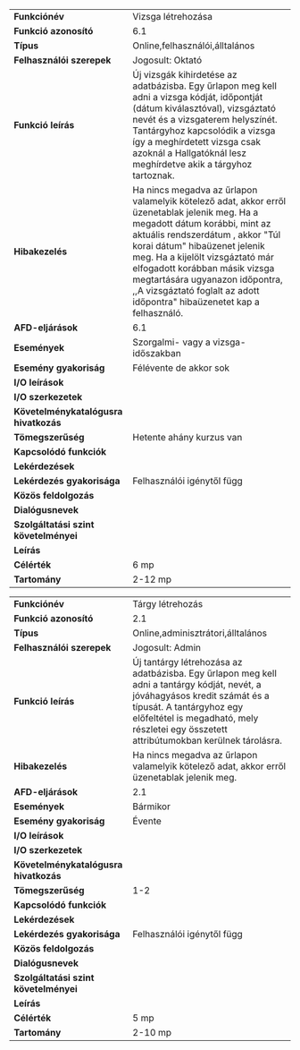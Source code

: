 |                                        |                                                                                                                                                                                                                                                                                                                                                                                       |
|----------------------------------------|---------------------------------------------------------------------------------------------------------------------------------------------------------------------------------------------------------------------------------------------------------------------------------------------------------------------------------------------------------------------------------------|
| **Funkciónév**                         | Vizsga létrehozása                                                                                                                                                                                                                                                                                                                                                                    |
| **Funkció azonosító**                  | 6.1                                                                                                                                                                                                                                                                                                                                                                                   |
| **Típus**                              | Online,felhasználói,álltalános                                                                                                                                                                                                                                                                                                                                                        |
| **Felhasználói szerepek**              | Jogosult: Oktató                                                                                                                                                                                                                                                                                                                                                                      |
| **Funkció leírás**                     | Új vizsgák kihirdetése az adatbázisba. Egy űrlapon meg kell adni a vizsga kódját, időpontját (dátum kiválasztóval), vizsgáztató nevét és a vizsgaterem helyszínét. Tantárgyhoz kapcsolódik a vizsga így a meghírdetett vizsga csak azoknál a Hallgatóknál lesz meghírdetve akik a tárgyhoz tartoznak.                                                                                 |
| **Hibakezelés**                        | Ha nincs megadva az űrlapon valamelyik kötelező adat, akkor erről üzenetablak jelenik meg. Ha a megadott dátum korábbi, mint az aktuális rendszerdátum , akkor "Túl korai dátum" hibaüzenet jelenik meg. Ha a kijelölt vizsgáztató már elfogadott korábban másik vizsga megtartására ugyanazon időpontra, ,,A vizsgáztató foglalt az adott időpontra" hibaüzenetet kap a felhasználó. |
| **AFD-eljárások**                      | 6.1                                                                                                                                                                                                                                                                                                                                                                                   |
| **Események**                          | Szorgalmi- vagy a vizsga-időszakban                                                                                                                                                                                                                                                                                                                                                   |
| **Esemény gyakoriság**                 | Félévente  de akkor sok                                                                                                                                                                                                                                                                                                                                                               |
| **I/O leírások**                       |                                                                                                                                                                                                                                                                                                                                                                                       |
| **I/O szerkezetek**                    |                                                                                                                                                                                                                                                                                                                                                                                       |
| **Követelménykatalógusra hivatkozás**  |                                                                                                                                                                                                                                                                                                                                                                                       |
| **Tömegszerűség**                      | Hetente ahány kurzus van                                                                                                                                                                                                                                                                                                                                                              |
| **Kapcsolódó funkciók**                |                                                                                                                                                                                                                                                                                                                                                                                       |
| **Lekérdezések**                       |                                                                                                                                                                                                                                                                                                                                                                                       |
| **Lekérdezés gyakorisága**             | Felhasználói igénytől függ                                                                                                                                                                                                                                                                                                                                                            |
| **Közös feldolgozás**                  |                                                                                                                                                                                                                                                                                                                                                                                       |
| **Dialógusnevek**                      |                                                                                                                                                                                                                                                                                                                                                                                       |
| **Szolgáltatási szint követelményei**  |                                                                                                                                                                                                                                                                                                                                                                                       |
| **Leírás**                             |                                                                                                                                                                                                                                                                                                                                                                                       |
| **Célérték**                           | 6 mp                                                                                                                                                                                                                                                                                                                                                                                  |
| **Tartomány**                          | 2-12 mp                                                                                                                                                                                                                                                                                                                                                                               |






|                                        |                                                                                                                                                                                                                                                     |
|----------------------------------------|-----------------------------------------------------------------------------------------------------------------------------------------------------------------------------------------------------------------------------------------------------|
| **Funkciónév**                         | Tárgy létrehozás                                                                                                                                                                                                                                    |
| **Funkció azonosító**                  | 2.1                                                                                                                                                                                                                                                 |
| **Típus**                              | Online,adminisztrátori,álltalános                                                                                                                                                                                                                   |
| **Felhasználói szerepek**              | Jogosult: Admin                                                                                                                                                                                                                                     |
| **Funkció leírás**                     | Új tantárgy létrehozása az adatbázisba. Egy űrlapon meg kell adni a tantárgy kódját, nevét, a jóváhagyásos kredit számát és a típusát. A tantárgyhoz egy előfeltétel is megadható, mely részletei egy összetett attribútumokban kerülnek tárolásra. |
| **Hibakezelés**                        | Ha nincs megadva az űrlapon valamelyik kötelező adat, akkor erről üzenetablak jelenik meg.                                                                                                                                                          |
| **AFD-eljárások**                      | 2.1                                                                                                                                                                                                                                                 |
| **Események**                          | Bármikor                                                                                                                                                                                                                                            |
| **Esemény gyakoriság**                 | Évente                                                                                                                                                                                                                                              |
| **I/O leírások**                       |                                                                                                                                                                                                                                                     |
| **I/O szerkezetek**                    |                                                                                                                                                                                                                                                     |
| **Követelménykatalógusra hivatkozás**  |                                                                                                                                                                                                                                                     |
| **Tömegszerűség**                      | 1-2                                                                                                                                                                                                                                                 |
| **Kapcsolódó funkciók**                |                                                                                                                                                                                                                                                     |
| **Lekérdezések**                       |                                                                                                                                                                                                                                                     |
| **Lekérdezés gyakorisága**             | Felhasználói igénytől függ                                                                                                                                                                                                                          |
| **Közös feldolgozás**                  |                                                                                                                                                                                                                                                     |
| **Dialógusnevek**                      |                                                                                                                                                                                                                                                     |
| **Szolgáltatási szint követelményei**  |                                                                                                                                                                                                                                                     |
| **Leírás**                             |                                                                                                                                                                                                                                                     |
| **Célérték**                           | 5 mp                                                                                                                                                                                                                                                |
| **Tartomány**                          | 2-10 mp                                                                                                                                                                                                                                             |

